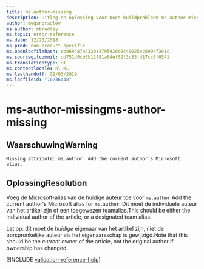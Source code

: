 ```yaml
---
title: ms-author-missing
description: Uitleg en oplossing voor Docs-buildprobleem ms-author-missing
author: meganbradley
ms.author: mbradley
ms.topic: error-reference
ms.date: 12/20/2018
ms.prod: non-product-specific
ms.openlocfilehash: eb969487a432014795920b9c40025ec899cf3e1c
ms.sourcegitcommit: dd751d0cb5b11f81a64ef62f3c83fd17cc5f0541
ms.translationtype: HT
ms.contentlocale: nl-NL
ms.lasthandoff: 09/03/2019
ms.locfileid: "70236448"
---
```

# <a name="ms-author-missing"></a><span data-ttu-id="3dd59-103">ms-author-missing</span><span class="sxs-lookup"><span data-stu-id="3dd59-103">ms-author-missing</span></span>

## <a name="warning"></a><span data-ttu-id="3dd59-104">Waarschuwing</span><span class="sxs-lookup"><span data-stu-id="3dd59-104">Warning</span></span>

`Missing attribute: ms.author. Add the current author's Microsoft alias.`

## <a name="resolution"></a><span data-ttu-id="3dd59-105">Oplossing</span><span class="sxs-lookup"><span data-stu-id="3dd59-105">Resolution</span></span>

<span data-ttu-id="3dd59-106">Voeg de Microsoft-alias van de huidige auteur toe voor `ms.author`.</span><span class="sxs-lookup"><span data-stu-id="3dd59-106">Add the current author's Microsoft alias for `ms.author`.</span></span> <span data-ttu-id="3dd59-107">Dit moet de individuele auteur van het artikel zijn of een toegewezen teamalias.</span><span class="sxs-lookup"><span data-stu-id="3dd59-107">This should be either the individual author of the article, or a designated team alias.</span></span>

<span data-ttu-id="3dd59-108">Let op: dit moet de *huidige* eigenaar van het artikel zijn, niet de oorspronkelijke auteur als het eigenaarsschap is gewijzigd.</span><span class="sxs-lookup"><span data-stu-id="3dd59-108">Note that this should be the *current* owner of the article, not the original author if ownership has changed.</span></span>

<!--make sure to add this file to your includes folder and verify the path-->
[!INCLUDE [validation-reference-help](includes/validation-reference-help.md)]

